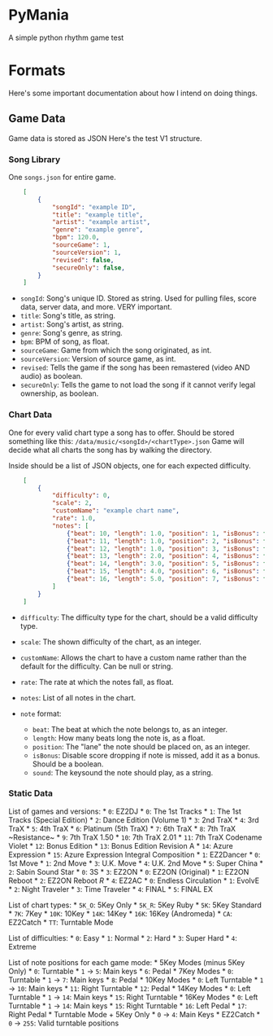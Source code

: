 # PyMania
 A simple python rhythm game test

# Formats
Here's some important documentation about how I intend on doing things.

## Game Data
Game data is stored as JSON
Here's the test V1 structure.

### Song Library
One `songs.json` for entire game.
```json
    [
        {
            "songId": "example ID",
            "title": "example title",
            "artist": "example artist",
            "genre": "example genre",
            "bpm": 120.0,
            "sourceGame": 1,
            "sourceVersion": 1,
            "revised": false,
            "secureOnly": false,
        }
    ]
```
* `songId`: Song's unique ID. Stored as string. Used for pulling files, score data, server data, and more. VERY important.
* `title`: Song's title, as string.
* `artist`: Song's artist, as string.
* `genre`: Song's genre, as string.
* `bpm`: BPM of song, as float.
* `sourceGame`: Game from which the song originated, as int.
* `sourceVersion`: Version of source game, as int.
* `revised`: Tells the game if the song has been remastered (video AND audio) as boolean.
* `secureOnly`: Tells the game to not load the song if it cannot verify legal ownership, as boolean.

### Chart Data
One for every valid chart type a song has to offer. Should be stored something like this: `/data/music/<songId>/<chartType>.json`
Game will decide what all charts the song has by walking the directory.

Inside should be a list of JSON objects, one for each expected difficulty.
```json
    [
        {
            "difficulty": 0,
            "scale": 2,
            "customName": "example chart name",
            "rate": 1.0,
            "notes": [
                {"beat": 10, "length": 1.0, "position": 1, "isBonus": false, "sound": "ex_sound_1"},
                {"beat": 11, "length": 1.0, "position": 2, "isBonus": false, "sound": "ex_sound_2"},
                {"beat": 12, "length": 1.0, "position": 3, "isBonus": false, "sound": "ex_sound_3"},
                {"beat": 13, "length": 2.0, "position": 4, "isBonus": false, "sound": "ex_sound_4"},
                {"beat": 14, "length": 3.0, "position": 5, "isBonus": false, "sound": "ex_sound_5"},
                {"beat": 15, "length": 4.0, "position": 6, "isBonus": false, "sound": "ex_sound_6"},
                {"beat": 16, "length": 5.0, "position": 7, "isBonus": false, "sound": "ex_sound_7"},
            ]
        }
    ]
```
* `difficulty`: The difficulty type for the chart, should be a valid difficulty type.
* `scale`: The shown difficulty of the chart, as an integer.
* `customName`: Allows the chart to have a custom name rather than the default for the difficulty. Can be null or string.
* `rate`: The rate at which the notes fall, as float.
* `notes`: List of all notes in the chart.

* `note` format:
    * `beat`: The beat at which the note belongs to, as an integer. 
    * `length`: How many beats long the note is, as a float.
    * `position`: The "lane" the note should be placed on, as an integer.
    * `isBonus`: Disable score dropping if note is missed, add it as a bonus. Should be a boolean.
    * `sound`: The keysound the note should play, as a string.

### Static Data
List of games and versions:
    * `0`: EZ2DJ
      * `0`: The 1st Tracks
      * `1`: The 1st Tracks (Special Edition)
      * `2`: Dance Edition (Volume 1)
      * `3`: 2nd TraX
      * `4`: 3rd TraX
      * `5`: 4th TraX
      * `6`: Platinum (5th TraX)
      * `7`: 6th TraX
      * `8`: 7th TraX ~Resistance~
      * `9`: 7th TraX 1.50
      * `10`: 7th TraX 2.01
      * `11`: 7th TraX Codename Violet
      * `12`: Bonus Edition
      * `13`: Bonus Edition Revision A
      * `14`: Azure Expression
      * `15`: Azure Expression Integral Composition
    * `1`: EZ2Dancer
      * `0`: 1st Move
      * `1`: 2nd Move
      * `3`: U.K. Move
      * `4`: U.K. 2nd Move
      * `5`: Super China
    * `2`: Sabin Sound Star
      * `0`: 3S
    * `3`: EZ2ON
      * `0`: EZ2ON (Original)
      * `1`: EZ2ON Reboot
      * `2`: EZ2ON Reboot *R*
    * `4`: EZ2AC
      * `0`: Endless Circulation
      * `1`: EvolvE
      * `2`: Night Traveler
      * `3`: Time Traveler
      * `4`: FINAL
      * `5`: FINAL EX

List of chart types:
    * `5K_O`: 5Key Only
    * `5K_R`: 5Key Ruby
    * `5K`: 5Key Standard
    * `7K`: 7Key
    * `10K`: 10Key
    * `14K`: 14Key
    * `16K`: 16Key (Andromeda)
    * `CA`: EZ2Catch
    * `TT`: Turntable Mode

List of difficulties:
    * `0`: Easy
    * `1`: Normal
    * `2`: Hard
    * `3`: Super Hard
    * `4`: Extreme

List of note positions for each game mode:
    * 5Key Modes (minus 5Key Only)
      * `0`: Turntable
      * `1` -> `5`: Main keys
      * `6`: Pedal
    * 7Key Modes
      * `0`: Turntable
      * `1` -> `7`: Main keys
      * `8`: Pedal
    * 10Key Modes
      * `0`: Left Turntable
      * `1` -> `10`: Main keys
      * `11`: Right Turntable
      * `12`: Pedal
    * 14Key Modes
      * `0`: Left Turntable
      * `1` -> `14`: Main keys
      * `15`: Right Turntable
    * 16Key Modes
      * `0`: Left Turntable
      * `1` -> `14`: Main keys
      * `15`: Right Turntable
      * `16`: Left Pedal
      * `17`: Right Pedal
    * Turntable Mode + 5Key Only
      * `0` -> `4`: Main Keys
    * EZ2Catch
      * `0` -> `255`: Valid turntable positions
